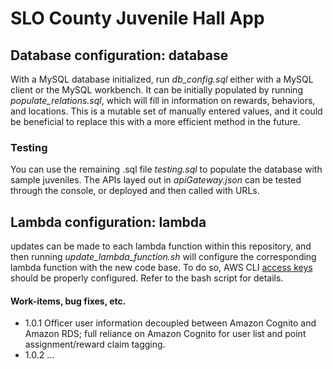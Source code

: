 # SLO County Juvenile Hall App

## Database configuration: database
With a MySQL database initialized, run *db_config.sql* either with a MySQL client or the MySQL workbench. It can be initially populated by running *populate_relations.sql*, which will fill in information on rewards, behaviors, and locations. This is a mutable set of manually entered values, and it could be beneficial to replace this with a more efficient method in the future.
### Testing
You can use the remaining .sql file *testing.sql* to populate the database with sample juveniles. The APIs layed out in *apiGateway.json* can be tested through the console, or deployed and then called with URLs.
## Lambda configuration: lambda
updates can be made to each lambda function within this repository, and then running *update_lambda_function.sh* will configure the corresponding lambda function with the new code base. To do so, AWS CLI [access keys](https://docs.aws.amazon.com/IAM/latest/UserGuide/id_credentials_access-keys.html#Using_CreateAccessKey_CLIAPI) should be properly configured. Refer to the bash script for details.

#### Work-items, bug fixes, etc.
- 1.0.1 Officer user information decoupled between Amazon Cognito and Amazon RDS; full reliance on Amazon Cognito for user list and point assignment/reward claim tagging.
- 1.0.2 ...
